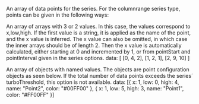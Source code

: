 An array of data points for the series. For the columnrange series
type, points can be given in the following ways:

An array of arrays with 3 or 2 values. In this case, the values
correspond to x,low,high. If the first value is a string, it is
applied as the name of the point, and the x value is inferred.
The x value can also be omitted, in which case the inner arrays
should be of length 2. Then the x value is automatically calculated,
either starting at 0 and incremented by 1, or from pointStart
and pointInterval given in the series options.
data: [
    [0, 4, 2],
    [1, 2, 1],
    [2, 9, 10]
]


An array of objects with named values. The objects are point
configuration objects as seen below. If the total number of data
points exceeds the series´ turboThreshold, this option is not available.
data: [{
    x: 1,
    low: 0,
    high: 4,
    name: &quot;Point2&quot;,
    color: &quot;#00FF00&quot;
}, {
    x: 1,
    low: 5,
    high: 3,
    name: &quot;Point1&quot;,
    color: &quot;#FF00FF&quot;
}]